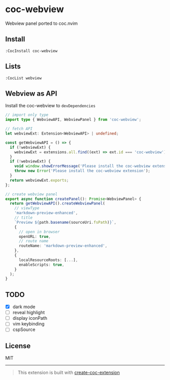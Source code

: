 # coc-webview

Webview panel ported to coc.nvim

## Install

`:CocInstall coc-webview`

## Lists

`:CocList webview`

## Webview as API

Install the coc-webview to `devDependencies`

```typescript
// import only type
import type { WebviewAPI, WebviewPanel } from 'coc-webview';

// fetch API
let webviewExt: Extension<WebviewAPI> | undefined;

const getWebviewAPI = () => {
  if (!webviewExt) {
    webviewExt = extensions.all.find((ext) => ext.id === 'coc-webview') as Extension<WebviewAPI> | undefined;
  }
  if (!webviewExt) {
    void window.showErrorMessage('Please install the coc-webview extension');
    throw new Error('Please install the coc-webview extension');
  }
  return webviewExt.exports;
};

// create webview panel
export async function createPanel(): Promise<WebviewPanel> {
  return getWebviewAPI().createWebviewPanel(
    // viewType
    'markdown-preview-enhanced',
    // title
    `Preview ${path.basename(sourceUri.fsPath)}`,
    {
      // open in browser
      openURL: true,
      // route name
      routeName: 'markdown-preview-enhanced',
    },
    {
      localResourceRoots: [...],
      enableScripts: true,
    }
  );
}
```

## TODO

- [x] dark mode
- [ ] reveal highlight
- [ ] display iconPath
- [ ] vim keybinding
- [ ] cspSource

## License

MIT

---

> This extension is built with [create-coc-extension](https://github.com/fannheyward/create-coc-extension)
